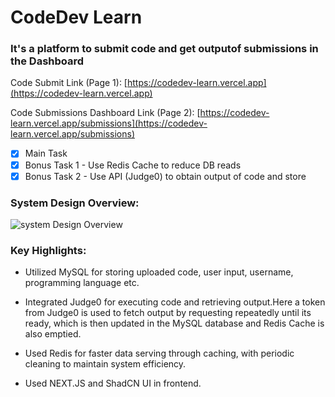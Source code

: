 # CodeDev Learn

### It's a platform to submit code and get outputof submissions in the Dashboard

Code Submit Link (Page 1): [https://codedev-learn.vercel.app](https://codedev-learn.vercel.app)

Code Submissions Dashboard Link (Page 2): [https://codedev-learn.vercel.app/submissions](https://codedev-learn.vercel.app/submissions)

- [x] Main Task
- [x] Bonus Task 1 - Use Redis Cache to reduce DB reads
- [x] Bonus Task 2 - Use API (Judge0) to obtain output of code and store

### System Design Overview:
![system Design Overview](https://github.com/subharthihazra/codedev/assets/92659226/63cb303f-4107-498c-8190-d9aa6949e207)

### Key Highlights:
- Utilized MySQL for storing uploaded code, user input, username, programming language etc.
  
- Integrated Judge0 for executing code and retrieving output.Here a token from Judge0 is used to fetch output by requesting repeatedly until its ready, which is then updated in the MySQL database and Redis Cache is also emptied.
  
- Used Redis for faster data serving through caching, with periodic cleaning to maintain system efficiency.

- Used NEXT.JS and ShadCN UI in frontend.
